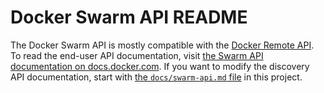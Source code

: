 # Docker Swarm API README

The Docker Swarm API is mostly compatible with the [Docker Remote
API](https://docs.docker.com/engine/reference/api/docker_remote_api/). To read
the end-user API documentation, visit [the Swarm API documentation on
docs.docker.com](https://docs.docker.com/swarm/swarm-api/). If you want to
modify the discovery API documentation, start with [the `docs/swarm-api.md`
file](../docs/swarm-api.md) in this project.
